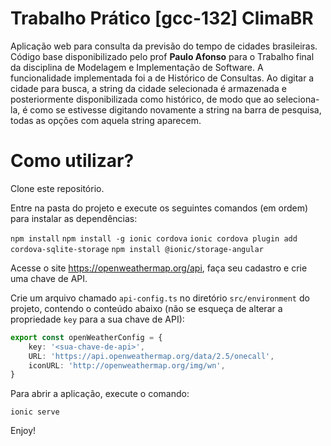 # Trabalho Prático [gcc-132] ClimaBR

Aplicação web para consulta da previsão do tempo de cidades brasileiras.
Código base disponibilizado pelo prof **Paulo Afonso** para o Trabalho final da disciplina de Modelagem e Implementação de Software.
A funcionalidade implementada foi a de Histórico de Consultas. Ao digitar a cidade para busca, a string da cidade selecionada é armazenada e 
posteriormente disponibilizada como histórico, de modo que ao seleciona-la, é como se estivesse digitando novamente a string na barra de pesquisa, todas as opções com aquela string aparecem.  

# Como utilizar?

Clone este repositório.

Entre na pasta do projeto e execute os seguintes comandos (em ordem) para instalar as dependências:

`npm install`
`npm install -g ionic cordova`
`ionic cordova plugin add cordova-sqlite-storage`
`npm install @ionic/storage-angular`

Acesse o site https://openweathermap.org/api, faça seu cadastro e crie uma chave de API.

Crie um arquivo chamado `api-config.ts` no diretório `src/environment` do projeto, contendo o conteúdo abaixo (não se esqueça de alterar a propriedade `key` para a sua chave de API):

```ts
export const openWeatherConfig = {
    key: '<sua-chave-de-api>',
    URL: 'https://api.openweathermap.org/data/2.5/onecall',
    iconURL: 'http://openweathermap.org/img/wn',
}
```

Para abrir a aplicação, execute o comando:

`ionic serve`

Enjoy!
